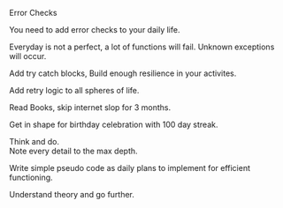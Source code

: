 Error Checks 


You need to add error checks to your daily life.

Everyday is not a perfect, a lot of functions will fail.
Unknown exceptions will occur. 

Add try catch blocks, 
Build enough resilience in your activites.

Add retry logic to all spheres of life. 


Read Books,  skip internet slop for 3 months. 

Get in shape for birthday celebration with 100 day streak.

Think and do.  
Note every detail to the max depth.  

Write simple pseudo code as daily plans  to implement for efficient functioning. 

Understand theory and go further.  
